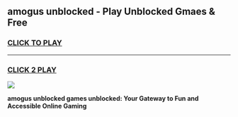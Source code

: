 
## amogus unblocked - Play Unblocked Gmaes & Free
<h3>
<a href="https://news.freeplayer.one?title=amogus_unblocked&ref=16F">CLICK TO PLAY</a></h3>
<hr>

<h3>
<a href="https://news.freeplayer.one?title=amogus_unblocked&ref=16F">CLICK 2 PLAY</a>
  
</h3>

<a href="https://news.freeplayer.one?title=amogus_unblocked&ref=16F/"><img src="https://clearcache.store/games.png"></a>


**amogus unblocked games unblocked: Your Gateway to Fun and Accessible Online Gaming**
